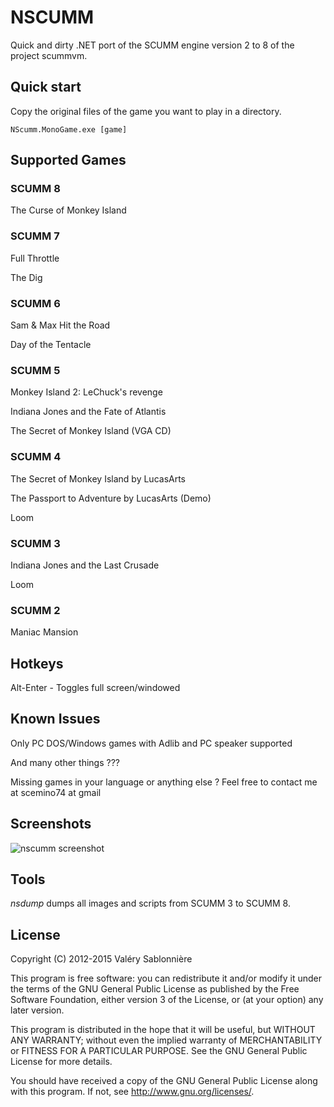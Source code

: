 NSCUMM
======

Quick and dirty .NET port of the SCUMM engine version 2 to 8 of the project scummvm.

Quick start
-----------

Copy the original files of the game you want to play in a directory.

`NScumm.MonoGame.exe [game]`

Supported Games
---------------

### SCUMM 8

The Curse of Monkey Island

### SCUMM 7

Full Throttle

The Dig

### SCUMM 6

Sam & Max Hit the Road

Day of the Tentacle

### SCUMM 5

Monkey Island 2: LeChuck's revenge

Indiana Jones and the Fate of Atlantis

The Secret of Monkey Island (VGA CD) 

### SCUMM 4

The Secret of Monkey Island by LucasArts

The Passport to Adventure by LucasArts (Demo)

Loom

### SCUMM 3

Indiana Jones and the Last Crusade

Loom

### SCUMM 2

Maniac Mansion

Hotkeys
-------

Alt-Enter              - Toggles full screen/windowed

Known Issues
-------------------------

Only PC DOS/Windows games with Adlib and PC speaker supported

And many other things ???

Missing games in your language or anything else ? Feel free to contact me at scemino74 at gmail

Screenshots
-----------

![nscumm screenshot](https://raw.github.com/scemino/nscumm/master/Doc/Images/nscumm.png)

Tools
-----

*nsdump* dumps all images and scripts from SCUMM 3 to SCUMM 8.

License
-------

Copyright (C) 2012-2015  Valéry Sablonnière

This program is free software: you can redistribute it and/or modify
it under the terms of the GNU General Public License as published by
the Free Software Foundation, either version 3 of the License, or
(at your option) any later version.

This program is distributed in the hope that it will be useful,
but WITHOUT ANY WARRANTY; without even the implied warranty of
MERCHANTABILITY or FITNESS FOR A PARTICULAR PURPOSE.  See the
GNU General Public License for more details.

You should have received a copy of the GNU General Public License
along with this program.  If not, see <http://www.gnu.org/licenses/>.

